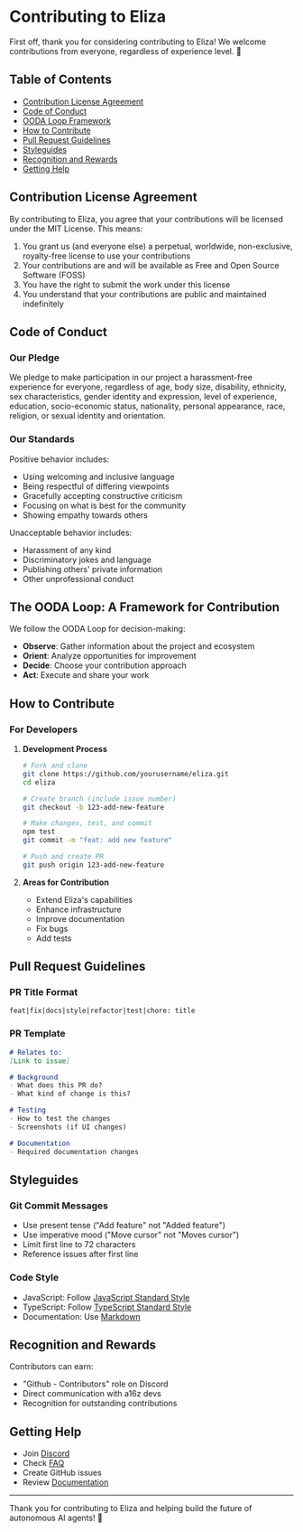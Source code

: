 # Contributing to Eliza

First off, thank you for considering contributing to Eliza! We welcome contributions from everyone, regardless of experience level. 🎉

## Table of Contents
- [Contribution License Agreement](#contribution-license-agreement)
- [Code of Conduct](#code-of-conduct)
- [OODA Loop Framework](#the-ooda-loop-a-framework-for-contribution)
- [How to Contribute](#how-to-contribute)
- [Pull Request Guidelines](#pull-request-guidelines)
- [Styleguides](#styleguides)
- [Recognition and Rewards](#recognition-and-rewards)
- [Getting Help](#getting-help)

## Contribution License Agreement

By contributing to Eliza, you agree that your contributions will be licensed under the MIT License. This means:

1. You grant us (and everyone else) a perpetual, worldwide, non-exclusive, royalty-free license to use your contributions
2. Your contributions are and will be available as Free and Open Source Software (FOSS)
3. You have the right to submit the work under this license
4. You understand that your contributions are public and maintained indefinitely

## Code of Conduct

### Our Pledge

We pledge to make participation in our project a harassment-free experience for everyone, regardless of age, body size, disability, ethnicity, sex characteristics, gender identity and expression, level of experience, education, socio-economic status, nationality, personal appearance, race, religion, or sexual identity and orientation.

### Our Standards

Positive behavior includes:
- Using welcoming and inclusive language
- Being respectful of differing viewpoints
- Gracefully accepting constructive criticism
- Focusing on what is best for the community
- Showing empathy towards others

Unacceptable behavior includes:
- Harassment of any kind
- Discriminatory jokes and language
- Publishing others' private information
- Other unprofessional conduct

## The OODA Loop: A Framework for Contribution

We follow the OODA Loop for decision-making:

- **Observe**: Gather information about the project and ecosystem
- **Orient**: Analyze opportunities for improvement
- **Decide**: Choose your contribution approach
- **Act**: Execute and share your work

## How to Contribute

### For Developers

1. **Development Process**
   ```bash
   # Fork and clone
   git clone https://github.com/yourusername/eliza.git
   cd eliza
   
   # Create branch (include issue number)
   git checkout -b 123-add-new-feature
   
   # Make changes, test, and commit
   npm test
   git commit -m "feat: add new feature"
   
   # Push and create PR
   git push origin 123-add-new-feature
   ```

2. **Areas for Contribution**
   - Extend Eliza's capabilities
   - Enhance infrastructure
   - Improve documentation
   - Fix bugs
   - Add tests

## Pull Request Guidelines

### PR Title Format
```
feat|fix|docs|style|refactor|test|chore: title
```

### PR Template
```markdown
# Relates to:
[Link to issue]

# Background
- What does this PR do?
- What kind of change is this?

# Testing
- How to test the changes
- Screenshots (if UI changes)

# Documentation
- Required documentation changes
```

## Styleguides

### Git Commit Messages
- Use present tense ("Add feature" not "Added feature")
- Use imperative mood ("Move cursor" not "Moves cursor")
- Limit first line to 72 characters
- Reference issues after first line

### Code Style
- JavaScript: Follow [JavaScript Standard Style](https://standardjs.com/)
- TypeScript: Follow [TypeScript Standard Style](https://github.com/standard/ts-standard)
- Documentation: Use [Markdown](https://daringfireball.net/projects/markdown/)

## Recognition and Rewards

Contributors can earn:
- "Github - Contributors" role on Discord
- Direct communication with a16z devs
- Recognition for outstanding contributions

## Getting Help

- Join [Discord](https://discord.gg/ai16z)
- Check [FAQ](docs/community/faq.md)
- Create GitHub issues
- Review [Documentation](docs/)

---

Thank you for contributing to Eliza and helping build the future of autonomous AI agents! 🚀
